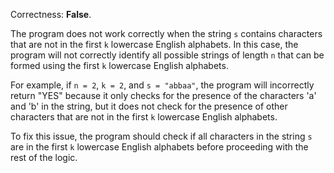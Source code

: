 Correctness: **False**.

The program does not work correctly when the string `s` contains characters that are not in the first `k` lowercase English alphabets. In this case, the program will not correctly identify all possible strings of length `n` that can be formed using the first `k` lowercase English alphabets.

For example, if `n = 2`, `k = 2`, and `s = "abbaa"`, the program will incorrectly return "YES" because it only checks for the presence of the characters 'a' and 'b' in the string, but it does not check for the presence of other characters that are not in the first `k` lowercase English alphabets.

To fix this issue, the program should check if all characters in the string `s` are in the first `k` lowercase English alphabets before proceeding with the rest of the logic.